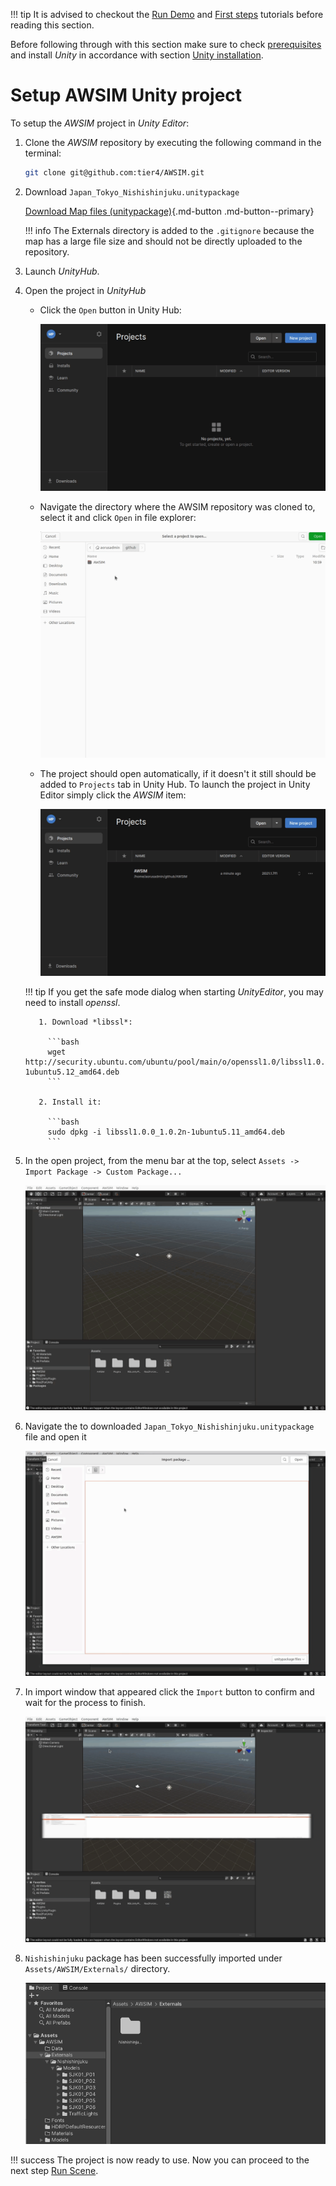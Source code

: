 !!! tip
    It is advised to checkout the [Run Demo](../../Installation/RunDemo) and [First steps](../../FirstSteps/SetTheInitializationPosition/) tutorials before reading this section.

Before following through with this section make sure to check [prerequisites](../Prerequisites/) and install *Unity* in accordance with section [Unity installation](../UnityInstallation/).


# Setup AWSIM Unity project

To setup the *AWSIM* project in *Unity* *Editor*:

1. Clone the *AWSIM* repository by executing the following command in the terminal:

    ```bash
    git clone git@github.com:tier4/AWSIM.git
    ```

1. Download `Japan_Tokyo_Nishishinjuku.unitypackage`

    [Download Map files (unitypackage)](https://github.com/tier4/AWSIM/releases/download/v1.1.0/Japan_Tokyo_Nishishinjuku.unitypackage){.md-button .md-button--primary}
   
    !!! info
        The Externals directory is added to the `.gitignore` because the map has a large file size and should not be directly uploaded to the repository.

1. Launch *UnityHub*.

1. Open the project in *UnityHub*

    - Click the `Open` button in Unity Hub:

        ![](open_unity_project1.gif)

    - Navigate the directory where the AWSIM repository was cloned to, select it and click `Open` in file explorer:

        ![](open_unity_project2.gif)

    - The project should open automatically, if it doesn't it still should be added to `Projects` tab in Unity Hub.
        To launch the project in Unity Editor simply click the *AWSIM* item:

        ![](launch_unity_project.gif)

    !!! tip
        If you get the safe mode dialog when starting *UnityEditor*, you may need to install *openssl*.

          1. Download *libssl*:
          
            ```bash
            wget http://security.ubuntu.com/ubuntu/pool/main/o/openssl1.0/libssl1.0.0_1.0.2n-1ubuntu5.12_amd64.deb
            ```
          
          2. Install it:  
          
            ```bash
            sudo dpkg -i libssl1.0.0_1.0.2n-1ubuntu5.11_amd64.deb
            ```

1. In the open project, from the menu bar at the top, select `Assets -> Import Package -> Custom Package...`

    ![import package gif 1](import_unity_package1.gif)

1. Navigate the to downloaded `Japan_Tokyo_Nishishinjuku.unitypackage` file and open it

    ![import package gif 2](import_unity_package2.gif)

1. In import window that appeared click the `Import` button to confirm and wait for the process to finish.

    ![import package gif 3](import_unity_package3.gif)

1. `Nishishinjuku` package has been successfully imported under `Assets/AWSIM/Externals/` directory.

    ![imported package](externals_dir.png)

!!! success
    The project is now ready to use. Now you can proceed to the next step [Run Scene](../RunScene/).
